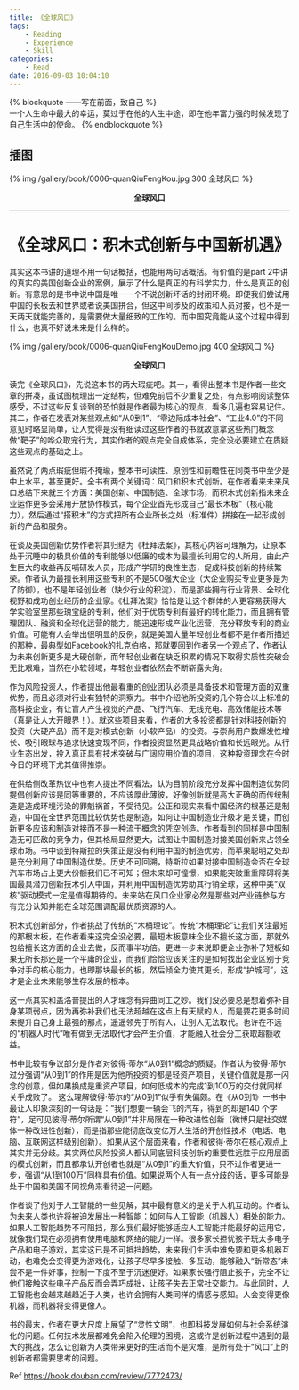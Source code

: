 ```yaml
---
title: 《全球风口》
tags:
	- Reading
	- Experience
	- Skill
categories:
	- Read
date: 2016-09-03 10:04:10
---
```


{% blockquote ——写在前面，致自己 %}  
一个人生命中最大的幸运，莫过于在他的人生中途，即在他年富力强的时候发现了自己生活中的使命。
{% endblockquote %} 

<!-- more -->

## 插图
{% img /gallery/book/0006-quanQiuFengKou.jpg 300 全球风口 %}
<p align="center"><b>全球风口</b></p>

-----

# 《全球风口：积木式创新与中国新机遇》

其实这本书讲的道理不用一句话概括，也能用两句话概括。有价值的是part 2中讲的真实的美国创新企业的案例，展示了什么是真正的有科学实力，什么是真正的创新。有意思的是书中说中国是唯一一个不说创新坏话的封闭环境。即便我们尝试用中国的长板去和世界或者说美国拼合，但这中间涉及的政策和人员对接，也不是一天两天就能完善的，是需要做大量细致的工作的。而中国究竟能从这个过程中得到什么，也真不好说未来是什么样的。

{% img /gallery/book/0006-quanQiuFengKouDemo.jpg 400 全球风口 %}
<p align="center"><b>全球风口</b></p>

读完《全球风口》，先说这本书的两大瑕疵吧。其一，看得出整本书是作者一些文章的拼凑，虽试图梳理出一定结构，但难免前后不少重复之处，有点影响阅读整体感受，不过这些反复谈到的恐怕就是作者最为核心的观点，看多几遍也容易记住。其二，作者在发表对某些观点如“从0到1”、“零边际成本社会”、“工业4.0”的不同意见时略显简单，让人觉得是没有细读过这些作者的书就故意拿这些热门概念做“靶子”的哗众取宠行为，其实作者的观点完全自成体系，完全没必要建立在质疑这些观点的基础之上。

虽然说了两点瑕疵但瑕不掩瑜，整本书可读性、原创性和前瞻性在同类书中至少是中上水平，甚至更好。全书有两个关键词：风口和积木式创新。在作者看来未来风口总结下来就三个方面：美国创新、中国制造、全球市场，而积木式创新指未来企业运作更多会采用开放协作模式，每个企业首先形成自己“最长木板”（核心能力），然后通过“搭积木”的方式把所有企业所长之处（标准件）拼接在一起形成创新的产品和服务。

在谈及美国创新优势作者将其归结为《杜拜法案》，其核心内容可理解为，让原本处于沉睡中的极具价值的专利能够以低廉的成本为最擅长利用它的人所用，由此产生巨大的收益再反哺研发人员，形成产学研的良性生态，促成科技创新的持续繁荣。作者认为最擅长利用这些专利的不是500强大企业（大企业购买专业更多是为了防御），也不是年轻创业者（缺少行业的积淀），而是那些拥有行业背景、全球化视野和成功创业经历的企业家。《杜拜法案》恰恰是让这个群体的人更容易获得大学实验室里那些瑰宝级的专利，他们对于优质专利有最好的转化能力，而且拥有管理团队、融资和全球化运营的能力，能迅速形成产业化运营，充分释放专利的商业价值。可能有人会举出很明显的反例，就是美国大量年轻创业者都不是作者所描述的那种，最典型如Facebook的扎克伯格，那就要回到作者另一个观点了，作者认为未来创新更多是大硬创新，而年轻创业者在缺乏积累的情况下取得实质性突破会无比艰难，当然在小软领域，年轻创业者依然会不断崭露头角。

作为风险投资人，作者提出他最看重的创业团队必须是具备技术和管理方面的双重优势，而且必须对行业有独特的洞察力。书中介绍他所投资的几个符合以上标准的高科技企业，有让盲人产生视觉的产品、飞行汽车、无线充电、高效储能技术等（真是让人大开眼界！）。就这些项目来看，作者的大多投资都是针对科技创新的投资（大硬产品）而不是对模式创新（小软产品）的投资。与崇尚用户数爆发性增长、吸引眼球与追求快速变现不同，作者投资显然更具战略价值和长远眼光。从行业生态出发，投入真正具有技术突破与广阔应用价值的项目，这种投资理念在今时今日的环境下尤其值得推崇。

在供给侧改革热议中也有人提出不同看法，认为目前阶段充分发挥中国制造优势同提倡创新应该是同等重要的，不应该厚此薄彼，好像创新就是高大正确的而传统制造是造成环境污染的罪魁祸首，不受待见。公正和现实来看中国经济的根基还是制造，中国在全世界范围比较优势也是制造，如何让中国制造业升级才是关键，而创新更多应该和制造对接而不是一种流于概念的凭空创造。作者看到的同样是中国制造无可匹敌的竞争力，但其格局显然更大，试图让中国制造对接美国创新来占领全球市场。书中谈到特斯拉的失策正是没有利用中国的制造优势，而苹果聪明之处却是充分利用了中国制造优势。历史不可回溯，特斯拉如果对接中国制造会否在全球汽车市场占上更大份额我们已不可知；但未来却可憧憬，如果能突破重重障碍将美国最具潜力创新技术引入中国，并利用中国制造优势助其行销全球，这种中美“双核”驱动模式一定是值得期待的。未来站在风口企业家必然是那些对产业链参与方有充分认知并能在全球范围调配最优质资源的人。

积木式创新部分，作者挑战了传统的“木桶理论”。传统“木桶理论”让我们关注最短的那根木板，在作者看来这完全没必要，最短木板意味企业不擅长这方面，那就外包给擅长这方面的企业去做，反而事半功倍。更进一步来说即便企业弥补了短板如果无所长那还是一个平庸的企业，而我们恰恰应该关注的是如何找出企业区别于竞争对手的核心能力，也即那块最长的板，然后倾全力使其更长，形成“护城河”，这才是企业未来能够生存发展的根本。

这一点其实和盖洛普提出的人才理念有异曲同工之妙。我们没必要总是想着弥补自身某项弱点，因为再弥补我们也无法超越在这点上有天赋的人，而是要花更多时间来提升自己身上最强的那点，遥遥领先于所有人，让别人无法取代。也许在不远的“机器人时代”唯有做到无法取代才会产生价值，才能融入社会分工获取超额收益。

书中比较有争议部分是作者对彼得·蒂尔“从0到1”概念的质疑。作者认为彼得·蒂尔过分强调“从0到1”的作用是因为他所投资的都是轻资产项目，关键价值就是那一闪念的创意，但如果换成是重资产项目，如何低成本的完成1到100万的交付就同样关乎成败了。 这么理解彼得·蒂尔的“从0到1”似乎有失偏颇。在《从0到1》一书中最让人印象深刻的一句话是：“我们想要一辆会飞的汽车，得到的却是140 个字符”，足可见彼得·蒂尔所谓“从0到1”并非局限在一种改进性创新（微博只是社交媒体一种改进性创新），而是指那些能彻底改变亿万人生活的开创性技术（电话、电脑、互联网这样级别创新）。如果从这个层面来看，作者和彼得·蒂尔在核心观点上其实并无分歧。其实两位风险投资人都认同底层科技创新的重要性远胜于应用层面的模式创新，而且都承认开创者也就是“从0到1”的重大价值，只不过作者更进一步，强调“从1到100万”同样具有价值。如果说两个人有一点分歧的话，更多可能是处于中国和美国不同视角来看待这一问题。

作者谈了他对于人工智能的一些见解，其中最有意义的是关于人机互动的。作者认为未来人类也许将被迫发展出一种智能：如何与人工智能（机器人）相处的能力。如果人工智能趋势不可阻挡，那么我们最好能够适应人工智能并能最好的运用它，就像我们现在必须拥有使用电脑和网络的能力一样。很多家长担忧孩子玩太多电子产品和电子游戏，其实这已是不可抵挡趋势，未来我们生活中难免要和更多机器互动，也难免会变得更为游戏化，让孩子尽早多接触、多互动，能够融入“新常态”未尝不是一件好事，控制一下度不至于沉迷便好。如果家长强行阻止孩子，完全不让他们接触这些电子产品反而会弄巧成拙，让孩子失去正常社交能力。与此同时，人工智能也会越来越趋近于人类，也许会拥有人类同样的情感与感知。人会变得更像机器，而机器将变得更像人。

书的最末，作者在更大尺度上展望了“灵性文明”，也即科技发展如何与社会系统演化的问题。任何技术发展都难免会陷入伦理的困境，这或许是创新过程中遇到的最大的挑战，怎么让创新为人类带来更好的生活而不是灾难，是所有处于“风口”上的创新者都需要思考的问题。

Ref https://book.douban.com/review/7772473/
